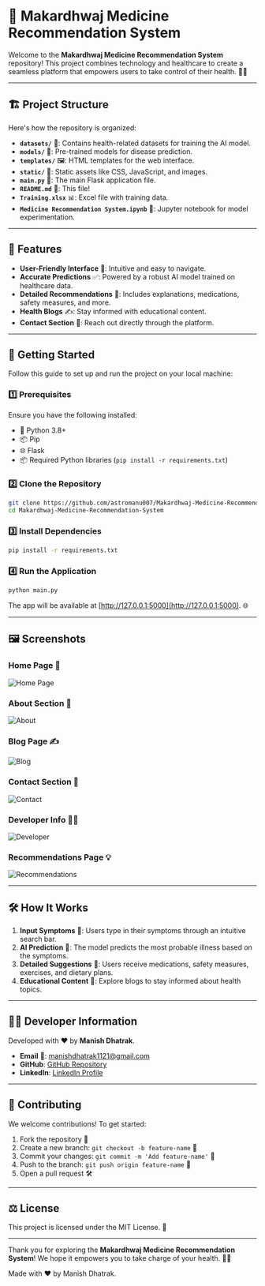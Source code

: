 # 🌟 Makardhwaj Medicine Recommendation System

Welcome to the **Makardhwaj Medicine Recommendation System** repository! This project combines technology and healthcare to create a seamless platform that empowers users to take control of their health. 🚀💊

---

## 🏗️ Project Structure

Here's how the repository is organized:

- **`datasets/`** 📂: Contains health-related datasets for training the AI model.
- **`models/`** 🤖: Pre-trained models for disease prediction.
- **`templates/`** 🖼️: HTML templates for the web interface.
- **`static/`** 🎨: Static assets like CSS, JavaScript, and images.
- **`main.py`** 🐍: The main Flask application file.
- **`README.md`** 📘: This file!
- **`Training.xlsx`** 📊: Excel file with training data.
- **`Medicine Recommendation System.ipynb`** 📓: Jupyter notebook for model experimentation.

---

## 🌈 Features

- **User-Friendly Interface** 🎨: Intuitive and easy to navigate.
- **Accurate Predictions** ✅: Powered by a robust AI model trained on healthcare data.
- **Detailed Recommendations** 📜: Includes explanations, medications, safety measures, and more.
- **Health Blogs** ✍️: Stay informed with educational content.
- **Contact Section** 📧: Reach out directly through the platform.

---

## 🚀 Getting Started

Follow this guide to set up and run the project on your local machine:

### 1️⃣ Prerequisites

Ensure you have the following installed:

- 🐍 Python 3.8+
- 📦 Pip
- 🌐 Flask
- 📦 Required Python libraries (`pip install -r requirements.txt`)

### 2️⃣ Clone the Repository

```bash
git clone https://github.com/astromanu007/Makardhwaj-Medicine-Recommendation-System.git
cd Makardhwaj-Medicine-Recommendation-System
```

### 3️⃣ Install Dependencies

```bash
pip install -r requirements.txt
```

### 4️⃣ Run the Application

```bash
python main.py
```

The app will be available at [http://127.0.0.1:5000](http://127.0.0.1:5000). 🌐

---

## 🖼️ Screenshots

### Home Page 🌟
![Home Page](./mnt/data/main.png)

### About Section 📖
![About](./mnt/data/ABOUT.png)

### Blog Page ✍️
![Blog](./mnt/data/BLOG.png)

### Contact Section 📧
![Contact](./mnt/data/CONTACT.png)

### Developer Info 👨‍💻
![Developer](./mnt/data/MANISH_DEV.png)

### Recommendations Page 💡
![Recommendations](./mnt/data/Recommendations.png)

---

## 🛠️ How It Works

1. **Input Symptoms** 📝: Users type in their symptoms through an intuitive search bar.
2. **AI Prediction** 🤖: The model predicts the most probable illness based on the symptoms.
3. **Detailed Suggestions** 📜: Users receive medications, safety measures, exercises, and dietary plans.
4. **Educational Content** 🧠: Explore blogs to stay informed about health topics.

---

## 🧑‍💻 Developer Information

Developed with ❤️ by **Manish Dhatrak**.

- **Email** 📧: [manishdhatrak1121@gmail.com](mailto:manishdhatrak1121@gmail.com)
- **GitHub**: [GitHub Repository](https://github.com/astromanu007/Makardhwaj-Medicine-Recommendation-System)
- **LinkedIn**: [LinkedIn Profile](https://linkedin.com/in/yourusername)

---

## 🌟 Contributing

We welcome contributions! To get started:

1. Fork the repository 🍴
2. Create a new branch: `git checkout -b feature-name` 🌱
3. Commit your changes: `git commit -m 'Add feature-name'` 💾
4. Push to the branch: `git push origin feature-name` 🚀
5. Open a pull request 🛠️

---

## ⚖️ License

This project is licensed under the MIT License. 📜

---

Thank you for exploring the **Makardhwaj Medicine Recommendation System**! We hope it empowers you to take charge of your health. 💪💊

Made with ❤️ by Manish Dhatrak.

